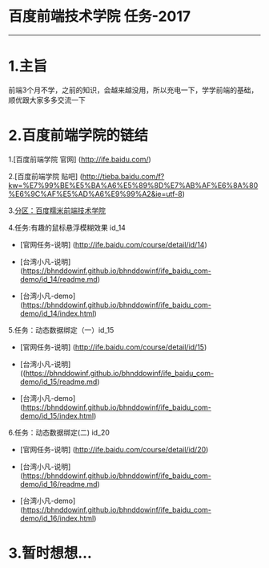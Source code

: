 # 百度前端技术学院 任务-2017
-------------------------
# 1.主旨

前端3个月不学，之前的知识，会越来越没用，所以充电一下，学学前端的基础，顺优跟大家多多交流一下

# 2.百度前端学院的链结

1.[百度前端学院 官网] (http://ife.baidu.com/)

2.[百度前端学院 贴吧] (http://tieba.baidu.com/f?kw=%E7%99%BE%E5%BA%A6%E5%89%8D%E7%AB%AF%E6%8A%80%E6%9C%AF%E5%AD%A6%E9%99%A2&ie=utf-8)

3.[分区：百度糯米前端技术学院](http://ife.baidu.com/college/detail/id/8)

4.任务:有趣的鼠标悬浮模糊效果 id_14

- [官网任务-说明] (http://ife.baidu.com/course/detail/id/14)

- [台湾小凡-说明] (https://bhnddowinf.github.io/bhnddowinf/ife_baidu_com-demo/id_14/readme.md)

- [台湾小凡-demo] (https://bhnddowinf.github.io/bhnddowinf/ife_baidu_com-demo/id_14/index.html)


5.任务：动态数据绑定（一）id_15

- [官网任务-说明] (http://ife.baidu.com/course/detail/id/15)

- [台湾小凡-说明] ((https://bhnddowinf.github.io/bhnddowinf/ife_baidu_com-demo/id_15/readme.md)

- [台湾小凡-demo] (https://bhnddowinf.github.io/bhnddowinf/ife_baidu_com-demo/id_15/index.html)

6.任务：动态数据绑定(二) id_20

- [官网任务-说明] (http://ife.baidu.com/course/detail/id/20)

- [台湾小凡-说明] (https://bhnddowinf.github.io/bhnddowinf/ife_baidu_com-demo/id_16/readme.md)

- [台湾小凡-demo] (https://bhnddowinf.github.io/bhnddowinf/ife_baidu_com-demo/id_16/index.html)





# 3.暂时想想…



